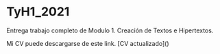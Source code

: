 # TyH1_2021
<p>
Entrega trabajo completo de Modulo 1. Creación de Textos e Hipertextos.
<p>
Mi CV puede descargarse de este link.
[CV actualizado]()
